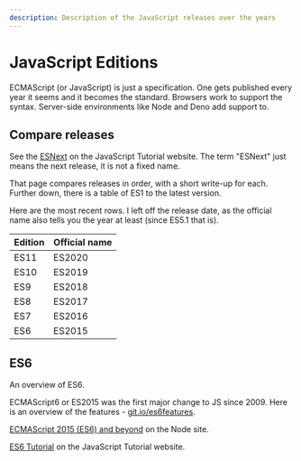 ```yaml
---
description: Description of the JavaScript releases over the years
---
```

# JavaScript Editions

ECMAScript (or JavaScript) is just a specification. One gets published every year it seems and it becomes the standard. Browsers work to support the syntax. Server-side environments like Node and Deno add support to.


## Compare releases

See the [ESNext](https://www.javascripttutorial.net/es-next/) on the JavaScript Tutorial website. The term "ESNext" just means the next release, it is not a fixed name.

That page compares releases in order, with a short write-up for each. Further down, there is a table of ES1 to the latest version.

Here are the most recent rows. I left off the release date, as the official name also tells you the year at least (since ES5.1 that is).

| Edition | Official name |
| ------- | ------------- |
| ES11    | ES2020        |
| ES10    | ES2019        |
| ES9     | ES2018        |
| ES8     | ES2017        |
| ES7     | ES2016        |
| ES6     | ES2015        |


## ES6

An overview of ES6.

ECMAScript6 or ES2015 was the first major change to JS since 2009. Here is an overview of the features - [git.io/es6features](https://git.io/es6features).

[ECMAScript 2015 (ES6) and beyond](https://nodejs.org/en/docs/es6/) on the Node site.

[ES6 Tutorial](https://www.javascripttutorial.net/es6/) on the JavaScript Tutorial website.
